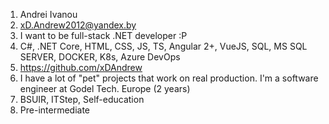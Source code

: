 1. Andrei Ivanou
2. xD.Andrew2012@yandex.by
3. I want to be full-stack .NET developer :P
4. C#, .NET Core, HTML, CSS, JS, TS, Angular 2+, VueJS, SQL, MS SQL SERVER, DOCKER, K8s, Azure DevOps
5. https://github.com/xDAndrew
6. I have a lot of "pet" projects that work on real production. I'm a software engineer at Godel Tech. Europe (2 years)
7. BSUIR, ITStep, Self-education
8. Pre-intermediate